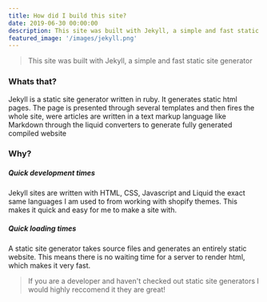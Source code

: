 ```yaml
---
title: How did I build this site?
date: 2019-06-30 00:00:00
description: This site was built with Jekyll, a simple and fast static site generator
featured_image: '/images/jekyll.png'
---
```

> This site was built with Jekyll, a simple and fast static site generator

### Whats that?
Jekyll is a static site generator written in ruby. It generates static html pages. The page is presented through several templates and then fires the whole site, were articles are written in a text markup language like Markdown through the liquid converters to generate fully generated compiled website
### Why?
##### Quick development times
Jekyll sites are written with HTML, CSS, Javascript and Liquid the exact same languages I am used to from working with shopify themes. This makes it quick and easy for me to make a site with.
##### Quick loading times
A static site generator takes source files and generates an entirely static website. This means there is no waiting time for a server to render html, which makes it very fast.


> If you are a developer and haven't checked out static site generators I would highly reccomend it they are great!


